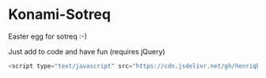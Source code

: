 # Konami-Sotreq
Easter egg for sotreq :-)

Just add to code and have fun (requires jQuery)

```javascript
<script type="text/javascript" src="https://cdn.jsdelivr.net/gh/henriqb/Konami-Sotreq/ks.min.js"></script>
```
